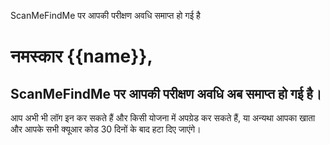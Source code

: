 ScanMeFindMe पर आपकी परीक्षण अवधि समाप्त हो गई है

<h1>नमस्कार {{name}},</h1>
<h2>ScanMeFindMe पर आपकी परीक्षण अवधि अब समाप्त हो गई है।</h2>
<p>आप अभी भी लॉग इन कर सकते हैं और किसी योजना में अपग्रेड कर सकते हैं, या अन्यथा आपका खाता और आपके सभी क्यूआर कोड 30 दिनों के बाद हटा दिए जाएंगे।</p>